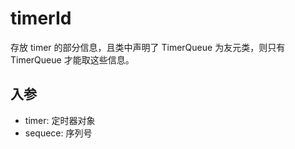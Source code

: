 # timerId

存放 timer 的部分信息，且类中声明了 TimerQueue 为友元类，则只有 TimerQueue 才能取这些信息。 

## 入参

* timer: 定时器对象
* sequece: 序列号
